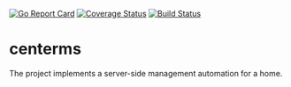 [![Go Report Card](https://goreportcard.com/badge/github.com/giperboloid/centerms)](https://goreportcard.com/report/github.com/giperboloid/centerms)
[![Coverage Status](https://coveralls.io/repos/github/giperboloid/centerms/badge.svg?branch=master)](https://coveralls.io/github/giperboloid/centerms?branch=master)
[![Build Status](https://travis-ci.org/giperboloid/centerms.svg?branch=master)](https://travis-ci.org/giperboloid/centerms)

# centerms
The project implements a server-side management automation for a home.
